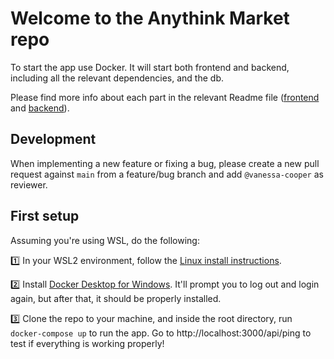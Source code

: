# Welcome to the Anythink Market repo

To start the app use Docker. It will start both frontend and backend, including all the relevant dependencies, and the db.

Please find more info about each part in the relevant Readme file ([frontend](frontend/readme.md) and [backend](backend/README.md)).

## Development

When implementing a new feature or fixing a bug, please create a new pull request against `main` from a feature/bug branch and add `@vanessa-cooper` as reviewer.

## First setup

Assuming you're using WSL, do the following:

1️⃣ In your WSL2 environment, follow the [Linux install instructions](https://docs.docker.com/engine/install/ubuntu/).

2️⃣ Install [Docker Desktop for Windows](https://docs.docker.com/desktop/windows/wsl/). It'll prompt you to log out and login again, but after that, it should be properly installed.

3️⃣ Clone the repo to your machine, and inside the root directory, run `docker-compose up` to run the app. Go to http://localhost:3000/api/ping to test if everything is working properly!